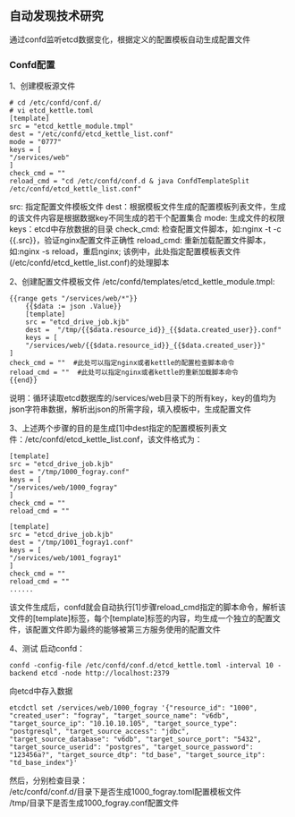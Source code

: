 ## 自动发现技术研究
通过confd监听etcd数据变化，根据定义的配置模板自动生成配置文件
### Confd配置
1、创建模板源文件

```
# cd /etc/confd/conf.d/
# vi etcd_kettle.toml
[template]
src = "etcd_kettle_module.tmpl"
dest = "/etc/confd/etcd_kettle_list.conf"
mode = "0777"
keys = [
"/services/web"
]
check_cmd = ""
reload_cmd = "cd /etc/confd/conf.d & java ConfdTemplateSplit /etc/confd/etcd_kettle_list.conf" 
```
src: 指定配置文件模板文件
dest：根据模板文件生成的配置模板列表文件，生成的该文件内容是根据数据key不同生成的若干个配置集合
mode: 生成文件的权限
keys：etcd中存放数据的目录
check_cmd: 检查配置文件脚本，如:nginx -t -c {{.src}}，验证nginx配置文件正确性
reload_cmd: 重新加载配置文件脚本，如:nginx -s reload，重启nginx;  该例中，此处指定配置模板表文件(/etc/confd/etcd_kettle_list.conf)的处理脚本

2、创建配置文件模板文件
/etc/confd/templates/etcd_kettle_module.tmpl:
```
{{range gets "/services/web/*"}}
    {{$data := json .Value}}
    [template]
    src = "etcd_drive_job.kjb"
    dest =  "/tmp/{{$data.resource_id}}_{{$data.created_user}}.conf"
    keys = [
    "/services/web/{{$data.resource_id}}_{{$data.created_user}}"
]
check_cmd = ""  #此处可以指定nginx或者kettle的配置检查脚本命令
reload_cmd = ""  #此处可以指定nginx或者kettle的重新加载脚本命令
{{end}}
```
说明：循环读取etcd数据库的/services/web目录下的所有key，key的值均为json字符串数据，解析出json的所需字段，填入模板中，生成配置文件

3、上述两个步骤的目的是生成[1]中dest指定的配置模板列表文件：/etc/confd/etcd_kettle_list.conf，该文件格式为：
```
[template]
src = "etcd_drive_job.kjb"
dest = "/tmp/1000_fogray.conf"
keys = [
"/services/web/1000_fogray"
]
check_cmd = ""
reload_cmd = ""

[template]
src = "etcd_drive_job.kjb"
dest = "/tmp/1001_fogray1.conf"
keys = [
"/services/web/1001_fogray1"
]
check_cmd = ""
reload_cmd = ""
......
```
该文件生成后，confd就会自动执行[1]步骤reload_cmd指定的脚本命令，解析该文件的[template]标签，每个[template]标签的内容，均生成一个独立的配置文件，该配置文件即为最终的能够被第三方服务使用的配置文件

4、测试
启动confd：
```
confd -config-file /etc/confd/conf.d/etcd_kettle.toml -interval 10 -backend etcd -node http://localhost:2379
```
向etcd中存入数据
```
etcdctl set /services/web/1000_fogray '{"resource_id": "1000", "created_user": "fogray", "target_source_name": "v6db", "target_source_ip": "10.10.10.105", "target_source_type": "postgresql", "target_source_access": "jdbc", "target_source_database": "v6db", "target_source_port": "5432", "target_source_userid": "postgres", "target_source_password": "123456a?", "target_source_dtp": "td_base", "target_source_itp": "td_base_index"}'
```
然后，分别检查目录：<br>
/etc/confd/conf.d/目录下是否生成1000_fogray.toml配置模板文件<br>
/tmp/目录下是否生成1000_fogray.conf配置文件

